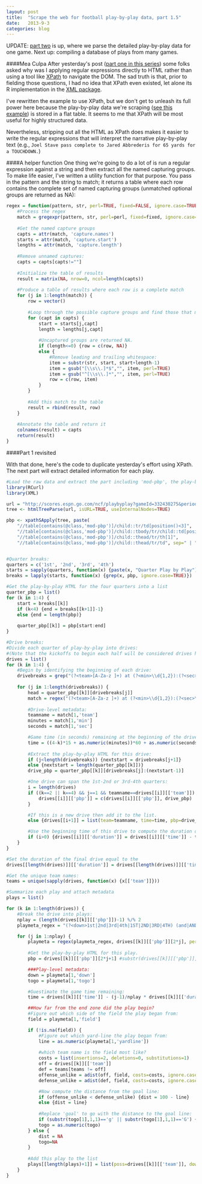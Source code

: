 ```yaml
---
layout: post
title:  "Scrape the web for football play-by-play data, part 1.5"
date:   2013-9-3
categories: blog
---
```


UPDATE: [part two](http://somesquares.org/blog/2013/9/scrape-web-football-play-play-data-part-2) is up, where we parse the detailed play-by-play data for one game. Next up: compiling a database of plays from many games.

####Mea Culpa
After yesterday's post ([part one in this series](http://somesquares.org/blog/2013/9/parse-web-football-play-play-data-part-1)) some folks asked why was I applying regular expressions directly to HTML rather than using a tool like [XPath](http://www.w3schools.com/xpath/xpath_intro.asp) to navigate the DOM. The sad truth is that, prior to fielding those questions, I had no idea that XPath even existed, let alone its R implementation in the [XML package](http://cran.r-project.org/web/packages/XML/XML.pdf).

I've rewritten the example to use XPath, but we don't get to unleash its full power here because the play-by-play data we're scraping ([see this example](http://scores.espn.go.com/ncf/playbyplay?gameId=332430275&period=0)) is stored in a flat table. It seems to me that XPath will be most useful for highly structured data.

Nevertheless, stripping out all the HTML as XPath does makes it easier to write the regular expressions that will interpret the narrative play-by-play text (e.g., `Joel Stave pass complete to Jared Abbrederis for 65 yards for a TOUCHDOWN.`)

####A helper function
One thing we're going to do a lot of is run a regular expression against a string and then extract all the named capturing groups. To make life easier, I've written a utility function for that purpose. You pass in the pattern and the string to match; it returns a table where each row contains the complete set of named capturing groups (unmatched optional groups are returned as NA):

```r
regex = function(pattern, str, perl=TRUE, fixed=FALSE, ignore.case=TRUE) {
    #Process the regex
    match = gregexpr(pattern, str, perl=perl, fixed=fixed, ignore.case=ignore.case)[[1]]
    
    #Get the named capture groups
    capts = attr(match, 'capture.names')
    starts = attr(match, 'capture.start')
    lengths = attr(match, 'capture.length')
    
    #Remove unnamed captures:
    capts = capts[capts!=""]
    
    #Initialize the table of results
    result = matrix(NA, nrow=0, ncol=length(capts))
    
    #Produce a table of results where each row is a complete match
    for (j in 1:length(match)) {
        row = vector()
        
        #Loop through the possible capture groups and find those that matched.
        for (capt in capts) {
            start = starts[j,capt]
            length = lengths[j,capt]
            
            #Uncaptured groups are returned NA.
            if (length<=0) {row = c(row, NA)}
            else {
                #Remove leading and trailing whitespace:
                item = substr(str, start, start+length-1)
                item = gsub("[\\s\\.]*$","", item, perl=TRUE)
                item = gsub("^[\\s\\.]*","", item, perl=TRUE)
                row = c(row, item)
            }
        }
        
        #Add this match to the table
        result = rbind(result, row)
    }
    
    #Annotate the table and return it
    colnames(result) = capts
    return(result)
}
```

####Part 1 revisited

With that done, here's the code to duplicate yesterday's effort using XPath. The next part will extract detailed information for each play.

```r
#Load the raw data and extract the part including 'mod-pbp', the play-by-play module.
library(RCurl)
library(XML)

url = "http://scores.espn.go.com/ncf/playbyplay?gameId=332430275&period=0"
tree <- htmlTreeParse(url, isURL=TRUE, useInternalNodes=TRUE)

pbp <- xpathSApply(tree, paste(
    "//table[contains(@class,'mod-pbp')]/child::tr/td[position()<3]",
    "//table[contains(@class,'mod-pbp')]/child::tbody/tr/child::td[position()<3]",
    "//table[contains(@class,'mod-pbp')]/child::thead/tr/th[1]",
    "//table[contains(@class,'mod-pbp')]/child::thead/tr/td", sep=" | "), xmlValue) 


#Quarter breaks:
quarters = c('1st', '2nd', '3rd', '4th')
starts = sapply(quarters, function(x) {paste(x, "Quarter Play by Play")})
breaks = lapply(starts, function(x) {grep(x, pbp, ignore.case=TRUE)})

#Get the play-by-play HTML for the four quarters into a list
quarter_pbp = list()
for (k in 1:4) {
    start = breaks[[k]]
    if (k<4) {end = breaks[[k+1]]-1}
    else {end = length(pbp)}
    
    quarter_pbp[[k]] = pbp[start:end]
}

#Drive breaks:
#Divide each quarter of play-by-play into drives:
#(Note that the kickoffs to begin each half will be considered drives here.)
drives = list()
for (k in 1:4) {
    #Begin by identifying the beginning of each drive:
    drivebreaks = grep("(?<team>[A-Za-z ]+) at (?<min>\\d{1,2}):(?<sec>\\d\\d)", quarter_pbp[[k]], perl=TRUE, fixed=FALSE, ignore.case=TRUE)
    
    for (j in 1:length(drivebreaks)) {
        head = quarter_pbp[[k]][drivebreaks[j]] 
        match = regex("(?<team>[A-Za-z ]+) at (?<min>\\d{1,2}):(?<sec>\\d\\d)", head) 
        
        #Drive-level metadata:
        teamname = match[1,'team']
        minutes = match[1,'min']
        seconds = match[1,'sec']

        #Game time (in seconds) remaining at the beginning of the drive:
        time = ((4-k)*15 + as.numeric(minutes))*60 + as.numeric(seconds)
        
        #Extract the play-by-play HTML for this drive:
        if (j<length(drivebreaks)) {nextstart = drivebreaks[j+1]}
        else {nextstart = length(quarter_pbp[[k]])}
        drive_pbp = quarter_pbp[[k]][drivebreaks[j]:(nextstart-1)]

        #One drive can span the 1st-2nd or 3rd-4th quarters:
        i = length(drives)
        if ((k==2 || k==4) && j==1 && teamname==drives[[i]][['team']]) {
            drives[[i]][['pbp']] = c(drives[[i]][['pbp']], drive_pbp)
        }

        #If this is a new drive then add it to the list.
        else {drives[[i+1]] = list(team=teamname, time=time, pbp=drive_pbp)}        

        #Use the beginning time of this drive to compute the duration of the previous drive:
        if (i>0) {drives[[i]][['duration']] = drives[[i]][['time']] - time}
    }
}

#Set the duration of the final drive equal to the 
drives[[length(drives)]][['duration']] = drives[[length(drives)]][['time']]

#Get the unique team names:
teams = unique(sapply(drives, function(x) {x[['team']]}))

#Summarize each play and attach metadata
plays = list()

for (k in 1:length(drives)) {
    #Break the drive into plays:
    nplay = (length(drives[[k]][['pbp']])-1) %/% 2
    playmeta_regex = "(?<down>1st|2nd|3rd|4th|1ST|2ND|3RD|4TH) (and|AND) (?<togo>\\d{1,2}|goal|Goal|GOAL) at (?<field>[A-Za-z]{3,4}) (?<yardline>\\d{1,2})" 

    for (j in 1:nplay) {
        playmeta = regex(playmeta_regex, drives[[k]][['pbp']][2*j], perl=TRUE, fixed=FALSE, ignore.case=TRUE)
    
        #Get the play-by-play HTML for this play.
        pbp = drives[[k]][['pbp']][2*j+1] #substr(drives[[k]][['pbp']], playbreaks[['raw']][j], end)

        ###Play-level metadata:
        down = playmeta[1,'down']
        togo = playmeta[1,'togo']

        #Guestimate the game time remaining:
        time = drives[[k]][['time']] - (j-1)/nplay * drives[[k]][['duration']]

        ##How far from the end zone did the play begin?
        #Figure out which side of the field the play began from:
        field = playmeta[1,'field']

        if (!is.na(field)) {
            #Figure out which yard-line the play began from:
            line = as.numeric(playmeta[1,'yardline'])
    
            #which team name is the field most like?
            costs = list(insertions=2, deletions=0, substitutions=1)
            off = drives[[k]][['team']]
            def = teams[teams != off]
            offense_unlike = adist(off, field, costs=costs, ignore.case=TRUE)
            defense_unlike = adist(def, field, costs=costs, ignore.case=TRUE)

            #Now compute the distance from the goal line:
            if (offense_unlike < defense_unlike) {dist = 100 - line}
            else {dist = line}
        
            #Replace 'goal' to go with the distance to the goal line:
            if (substr(togo[1],1,1)=='g' || substr(togo[1],1,1)=='G') {togo = dist}
            togo = as.numeric(togo)
        } else {
            dist = NA
            togo=NA
        }        
        
        #Add this play to the list
        plays[[length(plays)+1]] = list(poss=drives[[k]][['team']], down=down, togo=togo, time=time, dist=dist, pbp=pbp)
    }
}
```